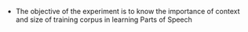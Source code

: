 - The objective of the experiment is to know the importance of context and size of training corpus in learning Parts of Speech
